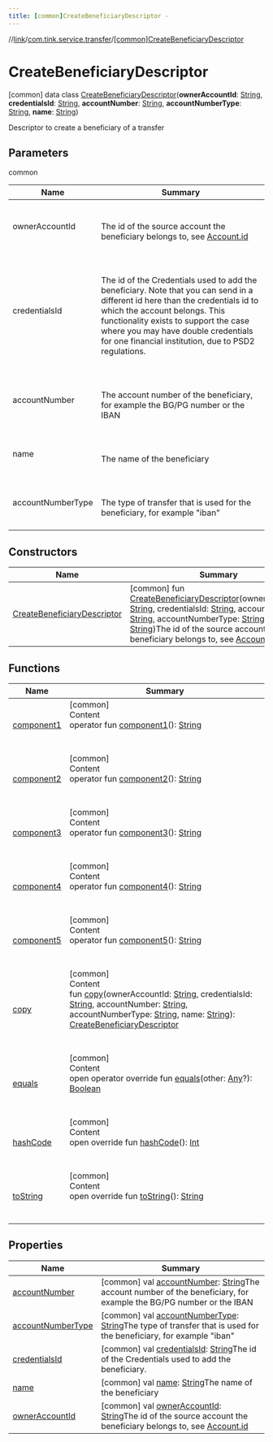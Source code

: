 ```yaml
---
title: [common]CreateBeneficiaryDescriptor -
---
```

//[link](../../index.md)/[com.tink.service.transfer](../index.md)/[[common]CreateBeneficiaryDescriptor](index.md)



# CreateBeneficiaryDescriptor  
 [common] data class [CreateBeneficiaryDescriptor](index.md)(**ownerAccountId**: [String](https://kotlinlang.org/api/latest/jvm/stdlib/kotlin/-string/index.html), **credentialsId**: [String](https://kotlinlang.org/api/latest/jvm/stdlib/kotlin/-string/index.html), **accountNumber**: [String](https://kotlinlang.org/api/latest/jvm/stdlib/kotlin/-string/index.html), **accountNumberType**: [String](https://kotlinlang.org/api/latest/jvm/stdlib/kotlin/-string/index.html), **name**: [String](https://kotlinlang.org/api/latest/jvm/stdlib/kotlin/-string/index.html))

Descriptor to create a beneficiary of a transfer

   


## Parameters  
  
common  
  
|  Name|  Summary| 
|---|---|
| <a name="com.tink.service.transfer/CreateBeneficiaryDescriptor///PointingToDeclaration/"></a>ownerAccountId| <a name="com.tink.service.transfer/CreateBeneficiaryDescriptor///PointingToDeclaration/"></a><br><br>The id of the source account the beneficiary belongs to, see [Account.id](../../com.tink.model.account/[common]-account/id.md)<br><br>
| <a name="com.tink.service.transfer/CreateBeneficiaryDescriptor///PointingToDeclaration/"></a>credentialsId| <a name="com.tink.service.transfer/CreateBeneficiaryDescriptor///PointingToDeclaration/"></a><br><br>The id of the Credentials used to add the beneficiary. Note that you can send in a different id here than the credentials id to which the account belongs. This functionality exists to support the case where you may have double credentials for one financial institution, due to PSD2 regulations.<br><br>
| <a name="com.tink.service.transfer/CreateBeneficiaryDescriptor///PointingToDeclaration/"></a>accountNumber| <a name="com.tink.service.transfer/CreateBeneficiaryDescriptor///PointingToDeclaration/"></a><br><br>The account number of the beneficiary, for example the BG/PG number or the IBAN<br><br>
| <a name="com.tink.service.transfer/CreateBeneficiaryDescriptor///PointingToDeclaration/"></a>name| <a name="com.tink.service.transfer/CreateBeneficiaryDescriptor///PointingToDeclaration/"></a><br><br>The name of the beneficiary<br><br>
| <a name="com.tink.service.transfer/CreateBeneficiaryDescriptor///PointingToDeclaration/"></a>accountNumberType| <a name="com.tink.service.transfer/CreateBeneficiaryDescriptor///PointingToDeclaration/"></a><br><br>The type of transfer that is used for the beneficiary, for example "iban"<br><br>
  


## Constructors  
  
|  Name|  Summary| 
|---|---|
| <a name="com.tink.service.transfer/CreateBeneficiaryDescriptor/CreateBeneficiaryDescriptor/#kotlin.String#kotlin.String#kotlin.String#kotlin.String#kotlin.String/PointingToDeclaration/"></a>[CreateBeneficiaryDescriptor](-create-beneficiary-descriptor.md)| <a name="com.tink.service.transfer/CreateBeneficiaryDescriptor/CreateBeneficiaryDescriptor/#kotlin.String#kotlin.String#kotlin.String#kotlin.String#kotlin.String/PointingToDeclaration/"></a> [common] fun [CreateBeneficiaryDescriptor](-create-beneficiary-descriptor.md)(ownerAccountId: [String](https://kotlinlang.org/api/latest/jvm/stdlib/kotlin/-string/index.html), credentialsId: [String](https://kotlinlang.org/api/latest/jvm/stdlib/kotlin/-string/index.html), accountNumber: [String](https://kotlinlang.org/api/latest/jvm/stdlib/kotlin/-string/index.html), accountNumberType: [String](https://kotlinlang.org/api/latest/jvm/stdlib/kotlin/-string/index.html), name: [String](https://kotlinlang.org/api/latest/jvm/stdlib/kotlin/-string/index.html))The id of the source account the beneficiary belongs to, see [Account.id](../../com.tink.model.account/[common]-account/id.md)   <br>


## Functions  
  
|  Name|  Summary| 
|---|---|
| <a name="com.tink.service.transfer/CreateBeneficiaryDescriptor/component1/#/PointingToDeclaration/"></a>[component1](component1.md)| <a name="com.tink.service.transfer/CreateBeneficiaryDescriptor/component1/#/PointingToDeclaration/"></a>[common]  <br>Content  <br>operator fun [component1](component1.md)(): [String](https://kotlinlang.org/api/latest/jvm/stdlib/kotlin/-string/index.html)  <br><br><br>
| <a name="com.tink.service.transfer/CreateBeneficiaryDescriptor/component2/#/PointingToDeclaration/"></a>[component2](component2.md)| <a name="com.tink.service.transfer/CreateBeneficiaryDescriptor/component2/#/PointingToDeclaration/"></a>[common]  <br>Content  <br>operator fun [component2](component2.md)(): [String](https://kotlinlang.org/api/latest/jvm/stdlib/kotlin/-string/index.html)  <br><br><br>
| <a name="com.tink.service.transfer/CreateBeneficiaryDescriptor/component3/#/PointingToDeclaration/"></a>[component3](component3.md)| <a name="com.tink.service.transfer/CreateBeneficiaryDescriptor/component3/#/PointingToDeclaration/"></a>[common]  <br>Content  <br>operator fun [component3](component3.md)(): [String](https://kotlinlang.org/api/latest/jvm/stdlib/kotlin/-string/index.html)  <br><br><br>
| <a name="com.tink.service.transfer/CreateBeneficiaryDescriptor/component4/#/PointingToDeclaration/"></a>[component4](component4.md)| <a name="com.tink.service.transfer/CreateBeneficiaryDescriptor/component4/#/PointingToDeclaration/"></a>[common]  <br>Content  <br>operator fun [component4](component4.md)(): [String](https://kotlinlang.org/api/latest/jvm/stdlib/kotlin/-string/index.html)  <br><br><br>
| <a name="com.tink.service.transfer/CreateBeneficiaryDescriptor/component5/#/PointingToDeclaration/"></a>[component5](component5.md)| <a name="com.tink.service.transfer/CreateBeneficiaryDescriptor/component5/#/PointingToDeclaration/"></a>[common]  <br>Content  <br>operator fun [component5](component5.md)(): [String](https://kotlinlang.org/api/latest/jvm/stdlib/kotlin/-string/index.html)  <br><br><br>
| <a name="com.tink.service.transfer/CreateBeneficiaryDescriptor/copy/#kotlin.String#kotlin.String#kotlin.String#kotlin.String#kotlin.String/PointingToDeclaration/"></a>[copy](copy.md)| <a name="com.tink.service.transfer/CreateBeneficiaryDescriptor/copy/#kotlin.String#kotlin.String#kotlin.String#kotlin.String#kotlin.String/PointingToDeclaration/"></a>[common]  <br>Content  <br>fun [copy](copy.md)(ownerAccountId: [String](https://kotlinlang.org/api/latest/jvm/stdlib/kotlin/-string/index.html), credentialsId: [String](https://kotlinlang.org/api/latest/jvm/stdlib/kotlin/-string/index.html), accountNumber: [String](https://kotlinlang.org/api/latest/jvm/stdlib/kotlin/-string/index.html), accountNumberType: [String](https://kotlinlang.org/api/latest/jvm/stdlib/kotlin/-string/index.html), name: [String](https://kotlinlang.org/api/latest/jvm/stdlib/kotlin/-string/index.html)): [CreateBeneficiaryDescriptor](index.md)  <br><br><br>
| <a name="kotlin/Any/equals/#kotlin.Any?/PointingToDeclaration/"></a>[equals](../../com.tink.service.user/[common]-user-profile-service-impl/index.md#%5Bkotlin%2FAny%2Fequals%2F%23kotlin.Any%3F%2FPointingToDeclaration%2F%5D%2FFunctions%2F1647702525)| <a name="kotlin/Any/equals/#kotlin.Any?/PointingToDeclaration/"></a>[common]  <br>Content  <br>open operator override fun [equals](../../com.tink.service.user/[common]-user-profile-service-impl/index.md#%5Bkotlin%2FAny%2Fequals%2F%23kotlin.Any%3F%2FPointingToDeclaration%2F%5D%2FFunctions%2F1647702525)(other: [Any](https://kotlinlang.org/api/latest/jvm/stdlib/kotlin/-any/index.html)?): [Boolean](https://kotlinlang.org/api/latest/jvm/stdlib/kotlin/-boolean/index.html)  <br><br><br>
| <a name="kotlin/Any/hashCode/#/PointingToDeclaration/"></a>[hashCode](../../com.tink.service.user/[common]-user-profile-service-impl/index.md#%5Bkotlin%2FAny%2FhashCode%2F%23%2FPointingToDeclaration%2F%5D%2FFunctions%2F1647702525)| <a name="kotlin/Any/hashCode/#/PointingToDeclaration/"></a>[common]  <br>Content  <br>open override fun [hashCode](../../com.tink.service.user/[common]-user-profile-service-impl/index.md#%5Bkotlin%2FAny%2FhashCode%2F%23%2FPointingToDeclaration%2F%5D%2FFunctions%2F1647702525)(): [Int](https://kotlinlang.org/api/latest/jvm/stdlib/kotlin/-int/index.html)  <br><br><br>
| <a name="kotlin/Any/toString/#/PointingToDeclaration/"></a>[toString](../../com.tink.service.user/[common]-user-profile-service-impl/index.md#%5Bkotlin%2FAny%2FtoString%2F%23%2FPointingToDeclaration%2F%5D%2FFunctions%2F1647702525)| <a name="kotlin/Any/toString/#/PointingToDeclaration/"></a>[common]  <br>Content  <br>open override fun [toString](../../com.tink.service.user/[common]-user-profile-service-impl/index.md#%5Bkotlin%2FAny%2FtoString%2F%23%2FPointingToDeclaration%2F%5D%2FFunctions%2F1647702525)(): [String](https://kotlinlang.org/api/latest/jvm/stdlib/kotlin/-string/index.html)  <br><br><br>


## Properties  
  
|  Name|  Summary| 
|---|---|
| <a name="com.tink.service.transfer/CreateBeneficiaryDescriptor/accountNumber/#/PointingToDeclaration/"></a>[accountNumber](account-number.md)| <a name="com.tink.service.transfer/CreateBeneficiaryDescriptor/accountNumber/#/PointingToDeclaration/"></a> [common] val [accountNumber](account-number.md): [String](https://kotlinlang.org/api/latest/jvm/stdlib/kotlin/-string/index.html)The account number of the beneficiary, for example the BG/PG number or the IBAN   <br>
| <a name="com.tink.service.transfer/CreateBeneficiaryDescriptor/accountNumberType/#/PointingToDeclaration/"></a>[accountNumberType](account-number-type.md)| <a name="com.tink.service.transfer/CreateBeneficiaryDescriptor/accountNumberType/#/PointingToDeclaration/"></a> [common] val [accountNumberType](account-number-type.md): [String](https://kotlinlang.org/api/latest/jvm/stdlib/kotlin/-string/index.html)The type of transfer that is used for the beneficiary, for example "iban"   <br>
| <a name="com.tink.service.transfer/CreateBeneficiaryDescriptor/credentialsId/#/PointingToDeclaration/"></a>[credentialsId](credentials-id.md)| <a name="com.tink.service.transfer/CreateBeneficiaryDescriptor/credentialsId/#/PointingToDeclaration/"></a> [common] val [credentialsId](credentials-id.md): [String](https://kotlinlang.org/api/latest/jvm/stdlib/kotlin/-string/index.html)The id of the Credentials used to add the beneficiary.   <br>
| <a name="com.tink.service.transfer/CreateBeneficiaryDescriptor/name/#/PointingToDeclaration/"></a>[name](name.md)| <a name="com.tink.service.transfer/CreateBeneficiaryDescriptor/name/#/PointingToDeclaration/"></a> [common] val [name](name.md): [String](https://kotlinlang.org/api/latest/jvm/stdlib/kotlin/-string/index.html)The name of the beneficiary   <br>
| <a name="com.tink.service.transfer/CreateBeneficiaryDescriptor/ownerAccountId/#/PointingToDeclaration/"></a>[ownerAccountId](owner-account-id.md)| <a name="com.tink.service.transfer/CreateBeneficiaryDescriptor/ownerAccountId/#/PointingToDeclaration/"></a> [common] val [ownerAccountId](owner-account-id.md): [String](https://kotlinlang.org/api/latest/jvm/stdlib/kotlin/-string/index.html)The id of the source account the beneficiary belongs to, see [Account.id](../../com.tink.model.account/[common]-account/id.md)   <br>

